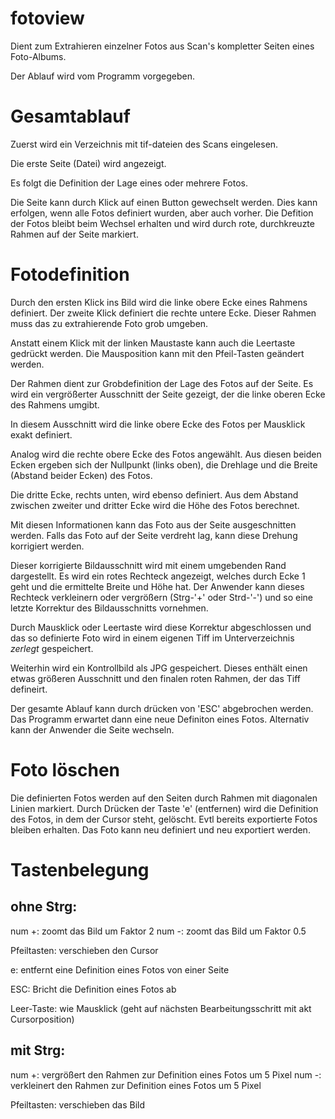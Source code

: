 # fotoview
Dient zum Extrahieren einzelner Fotos aus Scan's kompletter Seiten eines Foto-Albums.

Der Ablauf wird vom Programm vorgegeben.

Gesamtablauf
============
Zuerst wird ein Verzeichnis mit tif-dateien des Scans eingelesen.

Die erste Seite (Datei) wird angezeigt.

Es folgt die Definition der Lage eines oder mehrere Fotos.

Die Seite kann durch Klick auf einen Button gewechselt werden.
Dies kann erfolgen, wenn alle Fotos definiert wurden, aber auch vorher.
Die Defition der Fotos bleibt beim Wechsel erhalten 
und wird durch rote, durchkreuzte Rahmen auf der Seite markiert.

Fotodefinition
==============

Durch den ersten Klick ins Bild wird die linke obere Ecke eines Rahmens definiert.
Der zweite Klick definiert die rechte untere Ecke.
Dieser Rahmen muss das zu extrahierende Foto grob umgeben.

Anstatt einem Klick mit der linken Maustaste kann auch die Leertaste gedrückt werden.
Die Mausposition kann mit den Pfeil-Tasten geändert werden.

Der Rahmen dient zur Grobdefinition der Lage des Fotos auf der Seite.
Es wird ein vergrößerter Ausschnitt der Seite gezeigt, 
der die linke oberen Ecke des Rahmens umgibt.

In diesem Ausschnitt wird die linke obere Ecke des Fotos per Mausklick exakt definiert.

Analog wird die rechte obere Ecke des Fotos angewählt.
Aus diesen beiden Ecken ergeben sich der Nullpunkt (links oben),
die Drehlage und die Breite (Abstand beider Ecken) des Fotos.

Die dritte Ecke, rechts unten, wird ebenso definiert.
Aus dem Abstand zwischen zweiter und dritter Ecke wird die Höhe des Fotos berechnet.

Mit diesen Informationen kann das Foto aus der Seite ausgeschnitten werden.
Falls das Foto auf der Seite verdreht lag, kann diese Drehung korrigiert werden.

Dieser korrigierte Bildausschnitt wird mit einem umgebenden Rand dargestellt.
Es wird ein rotes Rechteck angezeigt, welches durch Ecke 1 geht 
und die ermittelte Breite und Höhe hat.
Der Anwender kann dieses Rechteck verkleinern oder vergrößern (Strg-'+' oder Strd-'-')
und so eine letzte Korrektur des Bildausschnitts vornehmen.

Durch Mausklick oder Leertaste wird diese Korrektur abgeschlossen
und das so definierte Foto wird in einem eigenen Tiff im Unterverzeichnis *zerlegt* gespeichert.

Weiterhin wird ein Kontrollbild als JPG gespeichert. 
Dieses enthält einen etwas größeren Ausschnitt und den finalen roten Rahmen,
der das Tiff defineirt.

Der gesamte Ablauf kann durch drücken von 'ESC' abgebrochen werden.
Das Programm erwartet dann eine neue Definiton eines Fotos.
Alternativ kann der Anwender die Seite wechseln.

Foto löschen
============

Die definierten Fotos werden auf den Seiten durch Rahmen mit diagonalen Linien markiert.
Durch Drücken der Taste 'e' (entfernen) wird die Definition des Fotos, 
in dem der Cursor steht, gelöscht. Evtl bereits exportierte Fotos bleiben erhalten.
Das Foto kann neu definiert und neu exportiert werden.

Tastenbelegung
==============

ohne Strg:
----------
num +: zoomt das Bild um Faktor 2
num -: zoomt das Bild um Faktor 0.5

Pfeiltasten: verschieben den Cursor

e: entfernt eine Definition eines Fotos von einer Seite

ESC: Bricht die Definition eines Fotos ab

Leer-Taste: wie Mausklick (geht auf nächsten Bearbeitungsschritt mit akt Cursorposition)

mit Strg:
---------
num +: vergrößert den Rahmen zur Definition eines Fotos um 5 Pixel
num -: verkleinert den Rahmen zur Definition eines Fotos um 5 Pixel

Pfeiltasten: verschieben das Bild
